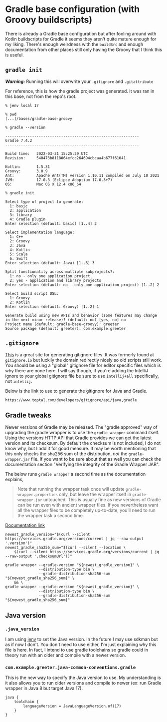 # Gradle base configuration (with Groovy buildscripts)

There is already a Gradle base configuration but after fooling around with Kotlin buildscripts for Gradle it seems they aren't quite mature enough for my liking. There's enough weirdness with the `buildSrc` and enough documentation from other places still only having the Groovy that I think this is useful.

## `gradle init`

***Warning:*** Running this will overwrite your `.gitignore` and `.gitattribute`

For reference, this is how the gradle project was generated. It was ran in this base, not from the
repo's root.

```shell
% jenv local 17

% pwd
[...]/bases/gradle-base-groovy

% gradle --version

------------------------------------------------------------
Gradle 7.4.2
------------------------------------------------------------

Build time:   2022-03-31 15:25:29 UTC
Revision:     540473b8118064efcc264694cbcaa4b677f61041

Kotlin:       1.5.31
Groovy:       3.0.9
Ant:          Apache Ant(TM) version 1.10.11 compiled on July 10 2021
JVM:          17.0.3 (Eclipse Adoptium 17.0.3+7)
OS:           Mac OS X 12.4 x86_64

% gradle init

Select type of project to generate:
  1: basic
  2: application
  3: library
  4: Gradle plugin
Enter selection (default: basic) [1..4] 2

Select implementation language:
  1: C++
  2: Groovy
  3: Java
  4: Kotlin
  5: Scala
  6: Swift
Enter selection (default: Java) [1..6] 3

Split functionality across multiple subprojects?:
  1: no - only one application project
  2: yes - application and library projects
Enter selection (default: no - only one application project) [1..2] 2

Select build script DSL:
  1: Groovy
  2: Kotlin
Enter selection (default: Groovy) [1..2] 1

Generate build using new APIs and behavior (some features may change in the next minor release)? (default: no) [yes, no] no
Project name (default: gradle-base-groovy): greeter
Source package (default: greeter): com.example.greeter
```

## `.gitignore`

[This](https://www.toptal.com/developers/gitignore) is a great site for generating gitignore files.
It was formerly found at `gitignore.io` but luckily the domain redirectly nicely so old scripts
still work. You should be using a "global" gitignore file for editor specific files which is why
there are none here. I will say though, if you're adding the IntelliJ ignore to your global
gitignore file be sure to use `intellij+all` specifically, not `intellij`.

Below is the link to use to generate the gitignore for Java and Gradle.

    https://www.toptal.com/developers/gitignore/api/java,gradle

## Gradle tweaks

Newer versions of Gradle may be released. The "gradle approved" way of upgrading the gradle wrapper
is to use the `gradle wrapper` command itself. Using the versions HTTP API that Gradle provides we
can get the latest version and its checksum. By default the checksum is not included, I do not
know why, but I add it for good measure. It may be worth mentioning that this only checks the sha256
sum of the distribution, *not* the `gradle-wrapper.jar` file. If you want to be sure about that as
well you can check the documentation section "Verifying the integrity of the Gradle Wrapper JAR".

The below runs `gradle wrapper` a second time as the documentation explains,

> Note that running the wrapper task once will update `gradle-wrapper.properties` only, but leave
the wrapper itself in `gradle-wrapper.jar` untouched. This is usually fine as new versions of Gradle
can be run even with ancient wrapper files. If you nevertheless want all the wrapper files to be
completely up-to-date, you’ll need to run the wrapper task a second time.

[Documentation link](https://docs.gradle.org/current/userguide/gradle_wrapper.html)

    newest_gradle_version="$(curl --silent https://services.gradle.org/versions/current | jq --raw-output '.version')"
    newest_gradle_sha256_sum="$(curl --silent --location \
        $(curl --silent https://services.gradle.org/versions/current | jq --raw-output '.checksumUrl'))"

    gradle wrapper --gradle-version "${newest_gradle_version}" \
                   --distribution-type bin \
                   --gradle-distribution-sha256-sum "${newest_gradle_sha256_sum}" \
        && \
    gradle wrapper --gradle-version "${newest_gradle_version}" \
                   --distribution-type bin \
                   --gradle-distribution-sha256-sum "${newest_gradle_sha256_sum}"

## Java version

### `.java_version`

I am using [jenv](https://www.jenv.be/) to set the Java version. In the future I may use sdkman but
as if now I don't. You don't need to use either, I'm just explaining why this file is here. In fact,
I intend to use gradle toolchains so gradle could in theory run with an older and compile with a
newer version.

### `com.example.greeter.java-common-conventions.gradle`

This is the new way to specify the Java version to use. My understanding is it also allows you to
run older versions and compile to newer (ex: run Gradle wrapper in Java 8 but target Java 17).

    java {
        toolchain {
            languageVersion = JavaLanguageVersion.of(17)
        }
    }

